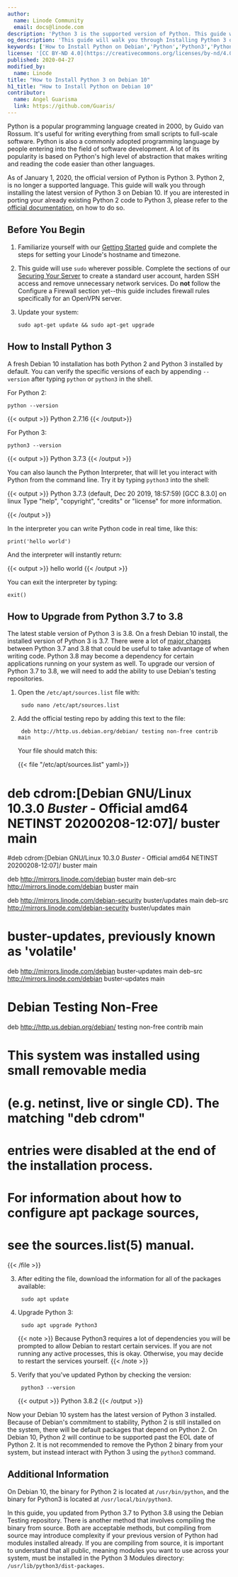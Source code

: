 ```yaml
---
author:
  name: Linode Community
  email: docs@linode.com
description: 'Python 3 is the supported version of Python. This guide will show you how to verify the Python 3 installation on Debian 10, how to upgrade Python from 3.7 to 3.8, and how to locate the individual binaries for each installation'
og_description: 'This guide will walk you through Installing Python 3 on Debian 10'
keywords: ['How to Install Python on Debian','Python','Python3','Python 2 end of life']
license: '[CC BY-ND 4.0](https://creativecommons.org/licenses/by-nd/4.0)'
published: 2020-04-27
modified_by:
  name: Linode
title: "How to Install Python 3 on Debian 10"
h1_title: "How to Install Python on Debian 10"
contributor:
  name: Angel Guarisma
  link: https://github.com/Guaris/
---
```


Python is a popular programming language created in 2000, by Guido van Rossum. It's useful for writing everything from small scripts to full-scale software. Python is also a commonly adopted programming language by people entering into the field of software development. A lot of its popularity is based on Python's high level of abstraction that makes writing and reading the code easier than other languages.

As of January 1, 2020, the official version of Python is Python 3. Python 2, is no longer a supported language. This guide will walk you through installing the latest version of Python 3 on Debian 10. If you are interested in porting your already existing Python 2 code to Python 3, please refer to the [official documentation](https://docs.python.org/3/howto/pyporting.html), on how to do so.

## Before You Begin

1.  Familiarize yourself with our [Getting Started](/docs/getting-started/) guide and complete the steps for setting your Linode's hostname and timezone.

2.  This guide will use `sudo` wherever possible. Complete the sections of our [Securing Your Server](/docs/security/securing-your-server/) to create a standard user account, harden SSH access and remove unnecessary network services. Do **not** follow the Configure a Firewall section yet--this guide includes firewall rules specifically for an OpenVPN server.

3.  Update your system:

        sudo apt-get update && sudo apt-get upgrade

## How to Install Python 3

A fresh Debian 10 installation has both Python 2 and Python 3 installed by default. You can verify the specific versions of each by appending `--version` after typing `python` or `python3` in the shell.

For Python 2:

    python --version

{{< output >}}
Python 2.7.16
{{< /output>}}

For Python 3:

    python3 --version

{{< output >}}
Python 3.7.3
{{< /output >}}

You can also launch the Python Interpreter, that will let you interact with Python from the command line. Try it by typing `python3` into the shell:

{{< output >}}
Python 3.7.3 (default, Dec 20 2019, 18:57:59)
[GCC 8.3.0] on linux
Type "help", "copyright", "credits" or "license" for more information.
>>>
{{< /output >}}

In the interpreter you can write Python code in real time, like this:

    print('hello world')

And the interpreter will instantly return:

{{< output >}}
hello world
{{< /output >}}

You can exit the interpreter by typing:

    exit()

## How to Upgrade from Python 3.7 to 3.8

The latest stable version of Python 3 is 3.8. On a fresh Debian 10 install, the installed version of Python 3 is 3.7. There were a lot of [major changes](https://docs.python.org/3/whatsnew/3.8.html) between Python 3.7 and 3.8 that could be useful to take advantage of when writing code. Python 3.8 may become a dependency for certain applications running on your system as well. To upgrade our version of Python 3.7 to 3.8, we will need to add the ability to use Debian's testing repositories.

1. Open the `/etc/apt/sources.list` file with:

        sudo nano /etc/apt/sources.list

2. Add the official testing repo by adding this text to the file:

        deb http://http.us.debian.org/debian/ testing non-free contrib main


    Your file should match this:


    {{< file "/etc/apt/sources.list" yaml>}}

# deb cdrom:[Debian GNU/Linux 10.3.0 _Buster_ - Official amd64 NETINST 20200208-12:07]/ buster main

#deb cdrom:[Debian GNU/Linux 10.3.0 _Buster_ - Official amd64 NETINST 20200208-12:07]/ buster main

deb http://mirrors.linode.com/debian buster main
deb-src http://mirrors.linode.com/debian buster main

deb http://mirrors.linode.com/debian-security buster/updates main
deb-src http://mirrors.linode.com/debian-security buster/updates main

# buster-updates, previously known as 'volatile'
deb http://mirrors.linode.com/debian buster-updates main
deb-src http://mirrors.linode.com/debian buster-updates main

# Debian Testing Non-Free

deb http://http.us.debian.org/debian/ testing non-free contrib main

# This system was installed using small removable media
# (e.g. netinst, live or single CD). The matching "deb cdrom"
# entries were disabled at the end of the installation process.
# For information about how to configure apt package sources,
# see the sources.list(5) manual.
{{< /file >}}

3. After editing the file, download the information for all of the packages available:

        sudo apt update

4. Upgrade Python 3:

        sudo apt upgrade Python3

    {{< note >}}
   Because Python3 requires a lot of dependencies you will be prompted to allow Debian to restart certain services. If you are not running any active processes, this is okay. Otherwise, you may decide to restart the services yourself.
   {{< /note >}}

5. Verify that you've updated Python by checking the version:

        python3 --version

    {{< output >}}
Python 3.8.2
{{< /output >}}


Now your Debian 10 system has the latest version of Python 3 installed. Because of Debian's commitment to stability, Python 2 is still installed on the system, there will be default packages that depend on Python 2. On Debian 10, Python 2 will continue to be supported past the EOL date of Python 2. It is not recommended to remove the Python 2 binary from your system, but instead interact with Python 3 using the `python3` command.

## Additional Information

On Debian 10, the binary for Python 2 is located at `/usr/bin/python`, and the binary for Python3 is located at `/usr/local/bin/python3`.

In this guide, you updated from Python 3.7 to Python 3.8 using the Debian Testing repository. There is another method that involves compiling the binary from source. Both are acceptable methods, but compiling from source may introduce complexity if your previous version of Python had modules installed already. If you are compiling from source, it is important to understand that all public, meaning modules you want to use across your system, must be installed in the Python 3 Modules directory: `/usr/lib/python3/dist-packages`.

